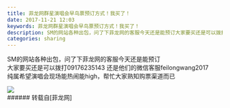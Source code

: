 ```yaml
---
title: 菲龙网群星演唱会早鸟票预订方式！我买了！
date: 2017-11-21 12:03
keywords: 菲龙网群星演唱会早鸟票预订方式！我买了！
description: SM的网站各种出包，问了下菲龙网的客服今天还是能预订大家要买还是可以拨打09176235143 还是他们的微信客服feilongwang2017纯属希望演唱会现场能热闹能high，帮忙大家熟知购票渠道而已
categories: sharing
---
```

<td class="t_f" id="postmessage_988752">

SM的网站各种出包，问了下菲龙网的客服今天还是能预订<br/>
大家要买还是可以拨打09176235143 还是他们的微信客服feilongwang2017<br/>
纯属希望演唱会现场能热闹能high，帮忙大家熟知购票渠道而已<br/>

<img aid="682543" data-cf-modified-973d5a446b198734a8b3dc04-="" file="data/attachment/forum/201711/21/120242g1jzuojr9ono3tl9.jpg.thumb.jpg" id="aimg_682543" inpost="1" onclick="" onmouseover="" src="http://www.flw.ph/data/attachment/forum/201711/21/120242g1jzuojr9ono3tl9.jpg" style="cursor:pointer" zoomfile="data/attachment/forum/201711/21/120242g1jzuojr9ono3tl9.jpg"/>


<br/>
</td>
###### 转载自[菲龙网]